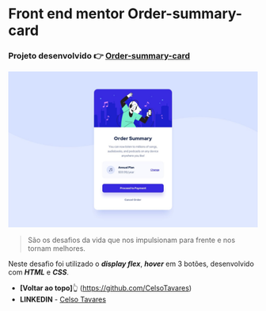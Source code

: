 # Front end mentor Order-summary-card
### Projeto desenvolvido :point_right: [Order-summary-card](https://celsotavares.github.io/Order-summary-card/)
![Arquivo original](design/desktop-design.jpg)
>São os desafios da vida que nos impulsionam para frente e nos tornam melhores.

Neste desafio foi utilizado o ***display flex***, ***hover*** em 3 botões, desenvolvido com ***HTML*** e ***CSS***.
- **[Voltar ao topo]**:point_up_2: (https://github.com/CelsoTavares) 
- **LINKEDIN** - [Celso Tavares](https://www.linkedin.com/in/celsotavaresjunior/) 


